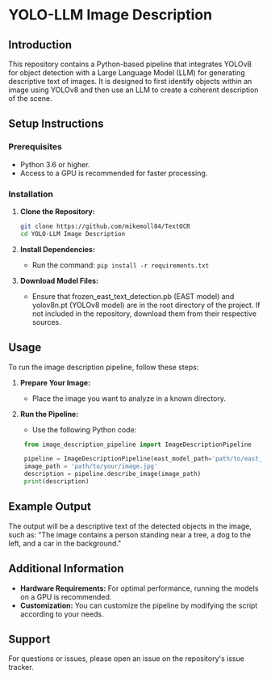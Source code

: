 # YOLO-LLM Image Description

## Introduction
This repository contains a Python-based pipeline that integrates YOLOv8 for object detection with a Large Language Model (LLM) for generating descriptive text of images. It is designed to first identify objects within an image using YOLOv8 and then use an LLM to create a coherent description of the scene.

## Setup Instructions

### Prerequisites
- Python 3.6 or higher.
- Access to a GPU is recommended for faster processing.

### Installation
1. **Clone the Repository:**
   ```bash
   git clone https://github.com/mikemoll84/TextOCR 
   cd YOLO-LLM Image Description
   ```

3. **Install Dependencies:**
   - Run the command: `pip install -r requirements.txt`

4. **Download Model Files:**
   - Ensure that frozen_east_text_detection.pb (EAST model) and yolov8n.pt (YOLOv8 model) are in the root directory of the project. If not included in the repository, download them from their respective sources.

## Usage
To run the image description pipeline, follow these steps:

1. **Prepare Your Image:**
   - Place the image you want to analyze in a known directory.

2. **Run the Pipeline:**
   - Use the following Python code:
    ```python
     from image_description_pipeline import ImageDescriptionPipeline

     pipeline = ImageDescriptionPipeline(east_model_path='path/to/east_model', yolo_model_path='path/to/yolo_model')
     image_path = 'path/to/your/image.jpg'
     description = pipeline.describe_image(image_path)
     print(description)
    ```

## Example Output
The output will be a descriptive text of the detected objects in the image, such as:
"The image contains a person standing near a tree, a dog to the left, and a car in the background."

## Additional Information
- **Hardware Requirements:** For optimal performance, running the models on a GPU is recommended.
- **Customization:** You can customize the pipeline by modifying the script according to your needs.

## Support
For questions or issues, please open an issue on the repository's issue tracker.
